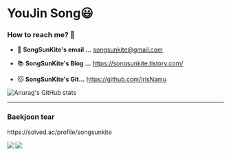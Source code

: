 




# YouJin Song😃

   

### How to reach me? 🤔
- 📮  **SongSunKite's email ...**
songsunkite@gmail.com

- 📚  **SongSunKite's Blog ...** 
https://songsunkite.tistory.com/ 

- 🐱  **SongSunKite's Git...**
 https://github.com/IrisNamu

![Anurag's GitHub stats](https://github-readme-stats.vercel.app/api?username=IrisNamu&show_icons=true&theme=tokyonight)



  
----
<div>
<h3>Baekjoon tear</h3>
<p> https://solved.ac/profile/songsunkite </p>
<img align='left' src="http://mazassumnida.wtf/api/v2/generate_badge?boj=songsunkite"/> 
<img align='left' src="http://mazandi.herokuapp.com/api?handle=songsunkite&theme=warm"/>
</div>


